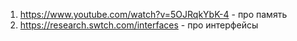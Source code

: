 1. https://www.youtube.com/watch?v=5OJRqkYbK-4 - про память
2. https://research.swtch.com/interfaces - про интерфейсы